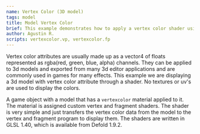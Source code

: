 ```yaml
---
name: Vertex Color (3D model)
tags: model
title: Model Vertex Color
brief: This example demonstrates how to apply a vertex color shader using exported attributes from a 3D model.
author: Agustin R.
scripts: vertexcolor.vp, vertexcolor.fp
---
```


Vertex color attributes are usually made up as a vector4 of floats represented as rgba(red, green, blue, alpha) channels. They can be applied to 3d models and exported from many 3d editor applications and are commonly used in games for many effects. This example we are displaying a 3d model with vertex color attribute through a shader. No textures or uv's are used to display the colors.

A game object with a model that has a `vertexcolor` material applied to it. The material is assigned custom vertex and fragment shaders. The shader is very simple and just transfers the vertex color data from the model to the vertex and fragment program to display them. The shaders are written in GLSL 1.40, which is available from Defold 1.9.2.

